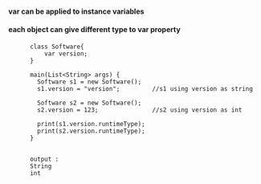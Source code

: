 #### var can be applied to instance variables

#### each object can give different type to var property 

          class Software{
              var version;
          }

          main(List<String> args) {
            Software s1 = new Software();
            s1.version = "version";         //s1 using version as string
            
            Software s2 = new Software();
            s2.version = 123;               //s2 using version as int
            
            print(s1.version.runtimeType);
            print(s2.version.runtimeType);
          }


          output : 
          String
          int
